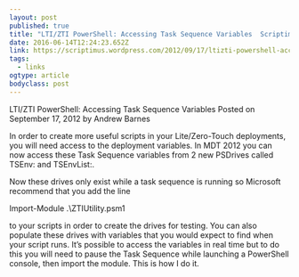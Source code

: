 ```yaml
---
layout: post 
published: true 
title: "LTI/ZTI PowerShell: Accessing Task Sequence Variables  Scriptimus Ex Machina" 
date: 2016-06-14T12:24:23.652Z 
link: https://scriptimus.wordpress.com/2012/09/17/ltizti-powershell-accessing-task-sequence-variables/ 
tags:
  - links
ogtype: article 
bodyclass: post 
---
```


LTI/ZTI PowerShell: Accessing Task Sequence Variables
Posted on September 17, 2012 by Andrew Barnes


In order to create more useful scripts in your Lite/Zero-Touch deployments, you will need access to the deployment variables. In MDT 2012 you can now access these Task Sequence variables from 2 new PSDrives called TSEnv: and TSEnvList:.



Now these drives only exist while a task sequence is running so Microsoft recommend that you add the line

Import-Module .\ZTIUtility.psm1

to your scripts in order to create the drives for testing. You can also populate these drives with variables that you would expect to find when your script runs. It’s possible to access the variables in real time but to do this you will need to pause the Task Sequence while launching a PowerShell console, then import the module. This is how I do it.